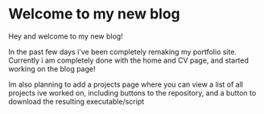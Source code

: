 # Welcome to my new blog

Hey and welcome to my new blog!

In the past few days i've been completely remaking my portfolio site. Currently i am completely done with the home and CV page, and started working on the blog page!

Im also planning to add a projects page where you can view a list of all projects ive worked on, including buttons to the repository, and a button to download the resulting executable/script